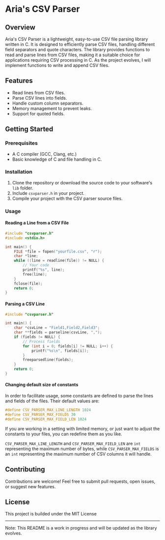 # Aria's CSV Parser

## Overview
Aria's CSV Parser is a lightweight, easy-to-use CSV file parsing library written in C. It is designed to efficiently parse CSV files, handling different field separators and quote characters. The library provides functions to read and parse lines from CSV files, making it a suitable choice for applications requiring CSV processing in C. As the project evolves, I will implement functions to write and append CSV files.

## Features
- Read lines from CSV files.
- Parse CSV lines into fields.
- Handle custom column separators.
- Memory management to prevent leaks.
- Support for quoted fields.

## Getting Started

### Prerequisites
- A C compiler (GCC, Clang, etc.)
- Basic knowledge of C and file handling in C.

### Installation
1. Clone the repository or download the source code to your software's `lib` folder.
2. Include `csvparser.h` in your project.
3. Compile your project with the CSV parser source files.

### Usage

#### Reading a Line from a CSV File
```c
#include "csvparser.h"
#include <stdio.h>

int main() {
    FILE *file = fopen("yourfile.csv", "r");
    char *line;
    while ((line = readline(file)) != NULL) {
        // Your code
        printf("%s", line);
        free(line);
    }
    fclose(file);
    return 0;
}
```

#### Parsing a CSV Line
```c
#include "csvparser.h"

int main() {
    char *csvLine = "Field1,Field2,Field3";
    char **fields = parseline(csvLine, ",");
    if (fields != NULL) {
        // Process fields
        for (int i = 0; fields[i] != NULL; i++) {
            printf("%s\n", fields[i]);
        }
        freeparsedline(fields);
    }
    return 0;
}
```

#### Changing default size of constants

In order to facilitate usage, some constants are defined to parse the lines and fields of the files.
Their default values are:

```c
#define CSV_PARSER_MAX_LINE_LENGTH 1024
#define CSV_PARSER_MAX_FIELDS 30
#define CSV_PARSER_MAX_FIELD_LEN 1024
```

If you are working in a setting with limited memory, or just want to adjust the constants to your files,
you can redefine them as you like.

`CSV_PARSER_MAX_LINE_LENGTH` and `CSV_PARSER_MAX_FIELD_LEN` are `int` representing the maximum number of bytes, while `CSV_PARSER_MAX_FIELDS` is an `int` representing the maximum number of CSV columns it will handle.

## Contributing
Contributions are welcome! Feel free to submit pull requests, open issues, or suggest new features.

## License
This project is builded under the MIT License

---

Note: This README is a work in progress and will be updated as the library evolves.